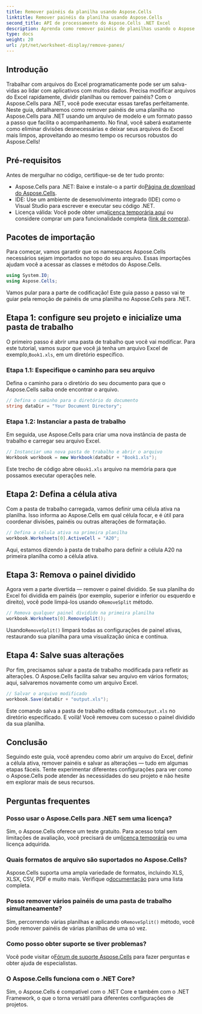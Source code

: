 ```yaml
---
title: Remover painéis da planilha usando Aspose.Cells
linktitle: Remover painéis da planilha usando Aspose.Cells
second_title: API de processamento do Aspose.Cells .NET Excel
description: Aprenda como remover painéis de planilhas usando o Aspose.Cells para .NET neste tutorial abrangente e passo a passo.
type: docs
weight: 20
url: /pt/net/worksheet-display/remove-panes/
---
```

## Introdução
Trabalhar com arquivos do Excel programaticamente pode ser um salva-vidas ao lidar com aplicativos com muitos dados. Precisa modificar arquivos do Excel rapidamente, dividir planilhas ou remover painéis? Com o Aspose.Cells para .NET, você pode executar essas tarefas perfeitamente. Neste guia, detalharemos como remover painéis de uma planilha no Aspose.Cells para .NET usando um arquivo de modelo e um formato passo a passo que facilita o acompanhamento.
No final, você saberá exatamente como eliminar divisões desnecessárias e deixar seus arquivos do Excel mais limpos, aproveitando ao mesmo tempo os recursos robustos do Aspose.Cells!
## Pré-requisitos
Antes de mergulhar no código, certifique-se de ter tudo pronto:
-  Aspose.Cells para .NET: Baixe e instale-o a partir do[Página de download do Aspose.Cells](https://releases.aspose.com/cells/net/).
- IDE: Use um ambiente de desenvolvimento integrado (IDE) como o Visual Studio para escrever e executar seu código .NET.
-  Licença válida: Você pode obter uma[licença temporária aqui](https://purchase.aspose.com/temporary-license/) ou considere comprar um para funcionalidade completa ([link de compra](https://purchase.aspose.com/buy)).
## Pacotes de importação
Para começar, vamos garantir que os namespaces Aspose.Cells necessários sejam importados no topo do seu arquivo. Essas importações ajudam você a acessar as classes e métodos do Aspose.Cells.
```csharp
using System.IO;
using Aspose.Cells;
```
Vamos pular para a parte de codificação! Este guia passo a passo vai te guiar pela remoção de painéis de uma planilha no Aspose.Cells para .NET.
## Etapa 1: configure seu projeto e inicialize uma pasta de trabalho
 O primeiro passo é abrir uma pasta de trabalho que você vai modificar. Para este tutorial, vamos supor que você já tenha um arquivo Excel de exemplo,`Book1.xls`, em um diretório específico.
### Etapa 1.1: Especifique o caminho para seu arquivo
Defina o caminho para o diretório do seu documento para que o Aspose.Cells saiba onde encontrar o arquivo.
```csharp
// Defina o caminho para o diretório do documento
string dataDir = "Your Document Directory";
```
### Etapa 1.2: Instanciar a pasta de trabalho
Em seguida, use Aspose.Cells para criar uma nova instância de pasta de trabalho e carregar seu arquivo Excel.
```csharp
// Instanciar uma nova pasta de trabalho e abrir o arquivo
Workbook workbook = new Workbook(dataDir + "Book1.xls");
```
 Este trecho de código abre o`Book1.xls` arquivo na memória para que possamos executar operações nele.
## Etapa 2: Defina a célula ativa
Com a pasta de trabalho carregada, vamos definir uma célula ativa na planilha. Isso informa ao Aspose.Cells em qual célula focar, e é útil para coordenar divisões, painéis ou outras alterações de formatação.
```csharp
// Defina a célula ativa na primeira planilha
workbook.Worksheets[0].ActiveCell = "A20";
```
Aqui, estamos dizendo à pasta de trabalho para definir a célula A20 na primeira planilha como a célula ativa.
## Etapa 3: Remova o painel dividido
 Agora vem a parte divertida — remover o painel dividido. Se sua planilha do Excel foi dividida em painéis (por exemplo, superior e inferior ou esquerdo e direito), você pode limpá-los usando o`RemoveSplit` método.
```csharp
// Remova qualquer painel dividido na primeira planilha
workbook.Worksheets[0].RemoveSplit();
```
 Usando`RemoveSplit()` limpará todas as configurações de painel ativas, restaurando sua planilha para uma visualização única e contínua.
## Etapa 4: Salve suas alterações
Por fim, precisamos salvar a pasta de trabalho modificada para refletir as alterações. O Aspose.Cells facilita salvar seu arquivo em vários formatos; aqui, salvaremos novamente como um arquivo Excel.
```csharp
// Salvar o arquivo modificado
workbook.Save(dataDir + "output.xls");
```
 Este comando salva a pasta de trabalho editada como`output.xls` no diretório especificado. E voilà! Você removeu com sucesso o painel dividido da sua planilha.
## Conclusão
Seguindo este guia, você aprendeu como abrir um arquivo do Excel, definir a célula ativa, remover painéis e salvar as alterações — tudo em algumas etapas fáceis. Tente experimentar diferentes configurações para ver como o Aspose.Cells pode atender às necessidades do seu projeto e não hesite em explorar mais de seus recursos.
## Perguntas frequentes
### Posso usar o Aspose.Cells para .NET sem uma licença?  
 Sim, o Aspose.Cells oferece um teste gratuito. Para acesso total sem limitações de avaliação, você precisará de um[licença temporária](https://purchase.aspose.com/temporary-license/) ou uma licença adquirida.
### Quais formatos de arquivo são suportados no Aspose.Cells?  
Aspose.Cells suporta uma ampla variedade de formatos, incluindo XLS, XLSX, CSV, PDF e muito mais. Verifique o[documentação](https://reference.aspose.com/cells/net/) para uma lista completa.
### Posso remover vários painéis de uma pasta de trabalho simultaneamente?  
 Sim, percorrendo várias planilhas e aplicando o`RemoveSplit()` método, você pode remover painéis de várias planilhas de uma só vez.
### Como posso obter suporte se tiver problemas?  
 Você pode visitar o[Fórum de suporte Aspose.Cells](https://forum.aspose.com/c/cells/9) para fazer perguntas e obter ajuda de especialistas.
### O Aspose.Cells funciona com o .NET Core?  
Sim, o Aspose.Cells é compatível com o .NET Core e também com o .NET Framework, o que o torna versátil para diferentes configurações de projetos.